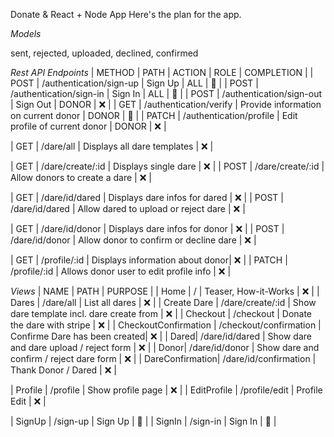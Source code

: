 Donate & React + Node App
Here's the plan for the app.

_Models_

sent, rejected, uploaded, declined, confirmed

_Rest API Endpoints_
| METHOD | PATH | ACTION | ROLE | COMPLETION |
| POST | /authentication/sign-up | Sign Up | ALL | 🚧 |
| POST | /authentication/sign-in | Sign In | ALL | 🚧 |
| POST | /authentication/sign-out | Sign Out | DONOR | ❌ |
| GET | /authentication/verify | Provide information on current donor | DONOR | 🚧 |
| PATCH | /authentication/profile | Edit profile of current donor | DONOR | ❌ |

| GET | /dare/all | Displays all dare templates | ❌ |

| GET | /dare/create/:id | Displays single dare | ❌ |
| POST | /dare/create/:id | Allow donors to create a dare | ❌ |

| GET | /dare/id/dared | Displays dare infos for dared | ❌ |
| POST | /dare/id/dared | Allow dared to upload or reject dare | ❌ |

| GET | /dare/id/donor | Displays dare infos for donor | ❌ |
| POST | /dare/id/donor | Allow donor to confirm or decline dare | ❌ |

| GET | /profile/:id | Displays information about donor| ❌ |
| PATCH | /profile/:id | Allows donor user to edit profile info | ❌ |

_Views_
| NAME | PATH | PURPOSE |
| Home | / | Teaser, How-it-Works | ❌ |
| Dares | /dare/all | List all dares | ❌ |
| Create Dare | /dare/create/:id | Show dare template incl. dare create from | ❌ |
| Checkout | /checkout | Donate the dare with stripe | ❌ |
| CheckoutConfirmation | /checkout/confirmation | Confirme Dare has been created| ❌ |
| Dared| /dare/id/dared | Show dare and dare upload / reject form | ❌ |
| Donor| /dare/id/donor | Show dare and confirm / reject dare form | ❌ |
| DareConfirmation| /dare/id/confirmation | Thank Donor / Dared | ❌ |

| Profile | /profile | Show profile page | ❌ |
| EditProfile | /profile/edit | Profile Edit | ❌ |

| SignUp | /sign-up | Sign Up | 🚧 |
| SignIn | /sign-in | Sign In | 🚧 |
